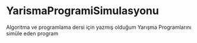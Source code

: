 # YarismaProgramiSimulasyonu
Algoritma ve programlama dersi için yazmış olduğum Yarışma Programlarını simüle eden program
